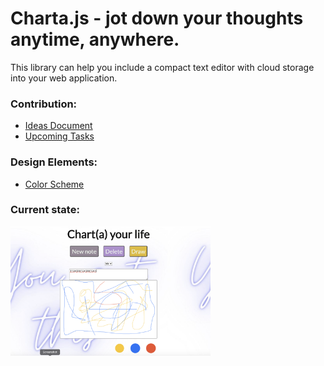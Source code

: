 # Charta.js - jot down your thoughts anytime, anywhere.

This library can help you include a compact text editor with cloud storage into your web application.

### Contribution: 
* [Ideas Document](IDEAS.md) 
* [Upcoming Tasks](TODO.md)

### Design Elements:
* [Color Scheme](https://coolors.co/ffffff-b18fcf-978897-e1bc29) 

### Current state: 
<img src="media/screen4.png" width="320" >

